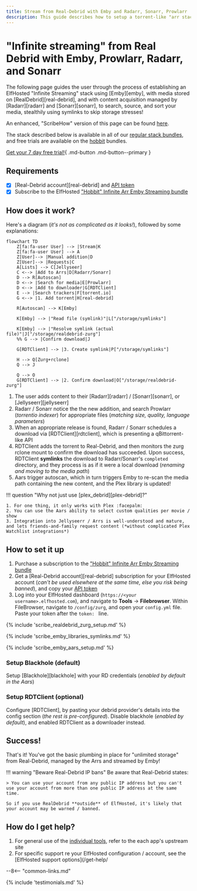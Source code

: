 ```yaml
---
title: Stream from Real-Debrid with Emby and Radarr, Sonarr, Prowlarr
description: This guide describes how to setup a torrent-like "arr stack", to achieve "stremio-like", streaming your media from Real-Debrid using Emby, without having to store it locally or even touch a torrent client or a VPN!
---
```

# "Infinite streaming" from Real Debrid with Emby, Prowlarr, Radarr, and Sonarr

The following page guides the user through the process of establishing an ElfHosted "Infinite Streaming" stack using [Emby][emby], with media stored on [RealDebrid][real-debrid], and with content acquisition managed by [Radarr][radarr] and [Sonarr][sonarr], to search, source, and sort your media, stealthily using symlinks to skip storage stresses!

An enhanced, "ScribeHow" version of this page can be found [here](https://fnky.nz/elfguide-emby-realdebrid-aars).

The stack described below is available in all of our [regular stack bundles](https://store.elfhosted.com/product-category/streaming-bundles/), and free trials are available on the [hobbit](https://store.elfhosted.com/product/hobbit-emby-realdebrid-aars/) bundles.

[Get your 7 day free trial!](https://store.elfhosted.com/product/hobbit-emby-realdebrid-aars/){ .md-button .md-button--primary }

## Requirements

* [x] [Real-Debrid account][real-debrid] and [API token](https://real-debrid.com/apitoken)
* [x] Subscribe to the ElfHosted ["Hobbit" Infinite Arr Emby Streaming bundle](https://store.elfhosted.com/product/hobbit-emby-arrs-real-debrid-infinite-streaming-bundle)

## How does it work?

Here's a diagram (*it's not as complicated as it looks!*), followed by some explanations:

```mermaid
flowchart TD
    Z[fa:fa-user User] --> |Stream|K
    Z[fa:fa-user User] --> A
    Z[User]--> |Manual addition|D
    Z[User]--> |Requests|C
    A[Lists] --> C[Jellyseer]
    C <--> |Add to Arrs|D[Radarr/Sonarr]
    D --> R[Autoscan]
    D <--> |Search for media|E[Prowlarr]
    D <--> |Add to downloader|G[RDTClient]
    E --> |Search trackers|F[torrent.io]
    G <--> |1. Add torrent|H[real-debrid]

    R[Autoscan] --> K[Emby] 

    K[Emby] --> |"Read file (symlink)"|L["/storage/symlinks"]

    K[Emby] --> |"Resolve symlink (actual file)"|J["/storage/realdebrid-zurg"]
    %% G --> |Confirm download|J

    G[RDTClient] --> |3. Create symlink|P["/storage/symlinks"]

    H --> Q[Zurg+rclone]
    Q --> J

    Q --> O
    G[RDTClient] --> |2. Confirm download|O["/storage/realdebrid-zurg"]
```

1. The user adds content to their [Radarr][radarr] / [Sonarr][sonarr], or [Jellyseerr][jellyseerr]
2. Radarr / Sonarr notice the the new addition, and search Prowlarr (*torrentio indexer*) for appropriate files (*matching size, quality, language parameters*)
3. When an appropriate release is found, Radarr / Sonarr schedules a download via [RDTClient][rdtclient], which is presenting a qBittorrent-like API
4. RDTClient adds the torrent to Real-Debrid, and then monitors the zurg rclone mount to confirm the download has succeeded. Upon success, RDTClient **symlinks** the download to Radarr/Sonarr's `completed` directory, and they process is as if it were a local download (*renaming and moving to the media path*)
5. Aars trigger autoscan, which in turn triggers Emby to re-scan the media path containing the new content, and the Plex library is updated!

!!! question "Why not just use [plex_debrid][plex-debrid]?"

    1. For one thing, it only works with Plex :facepalm:
    2. You can use the Aars ability to select custom qualities per movie / show
    3. Integration into Jellyseerr / Arrs is well-understood and mature, and lets friends-and-family request content (*without complicated Plex Watchlist integrations*)

## How to set it up

1. Purchase a subscription to the ["Hobbit" Infinite Arr Emby Streaming bundle](https://store.elfhosted.com/product/hobbit-emby-arrs-real-debrid-infinite-streaming-bundle)
2. Get a [Real-Debrid account][real-debrid] subscription for your ElfHosted account (*can't be used elsewhere at the same time, else you risk being banned*), and copy your [API token](https://real-debrid.com/apitoken)
3. Log into your ElfHosted dashboard (`https://<your username>.elfhosted.com`), and navigate to **Tools** -> **Filebrowser**. Within FileBrowser, navigate to `/config/zurg`, and open your `config.yml` file. Paste your token after the `token: ` line.

{% include 'scribe_realdebrid_zurg_setup.md' %}

{% include 'scribe_emby_libraries_symlinks.md' %}

{% include 'scribe_emby_aars_setup.md' %}

### Setup Blackhole (default)

Setup [Blackhole][blackhole] with your RD credentials (*enabled by default in the Aars*)

### Setup RDTClient (optional)

Configure [RDTClient], by pasting your debrid provider's details into the config section (*the rest is pre-configured*). Disable blackhole (*enabled by default*), and enabled RDTClient as a downloader instead.

## Success!

That's it! You've got the basic plumbing in place for "unlimited storage" from Real-Debrid, managed by the Arrs and streamed by Emby!

!!! warning "Beware Real-Debrid IP bans"
    Be aware that Real-Debrid states:
    
    > You can use your account from any public IP address but you can't use your account from more than one public IP address at the same time.

    So if you use RealDebrid **outside** of ElfHosted, it's likely that your account may be warned / banned.
    
## How do I get help?

1. For general use of the [individual tools](/apps/), refer to the each app's upstream site
2. For specific support re your ElfHosted configuration / account, see the [ElfHosted support options](/get-help/

--8<-- "common-links.md"

{% include 'testimonials.md' %}